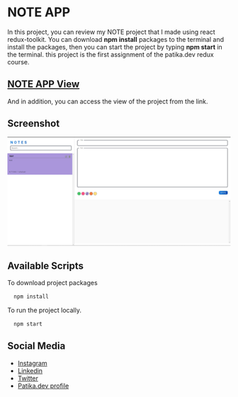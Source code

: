 
# NOTE APP
In this project, you can review my NOTE project that I made using react redux-toolkit. You can download **npm install** packages to the terminal and install the packages, then you can start the project by typing **npm start** in the terminal.
this project is the first assignment of the patika.dev redux course.







## [NOTE APP View](https://noteappwith-reduxtoolkit.netlify.app/)

And in addition, you can access the view of the project from the link.

  
## Screenshot

![Uygulama Ekran Görüntüsü](https://github.com/HaktanAlbayrak/note-app/blob/master/image/notesapp.jpg)

  
##
    
## Available Scripts

To download project packages

```bash
  npm install
```

To run the project locally.

```bash
  npm start
```


  
## Social Media

- [Instagram](https://www.instagram.com/haktan_albyrk/)
- [Linkedin](https://www.linkedin.com/in/haktan-albayrak-55539422b/) 
- [Twitter](https://twitter.com/Haktan_Albyrk) 
- [Patika.dev profile](https://app.patika.dev/tbugg) 

  

  
